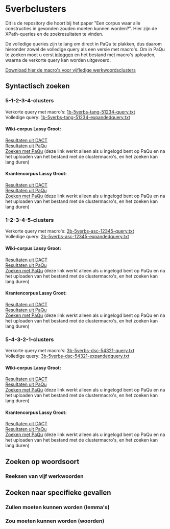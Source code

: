 # 5verbclusters
Dit is de repository die hoort bij het paper "Een corpus waar alle constructies in gevonden zouden moeten kunnen worden?". Hier zijn de XPath-queries en de zoekresultaten te vinden.

De volledige queries zijn te lang om direct in PaQu te plakken, dus daarom hieronder zowel de volledige query als een versie met macro's. Om in PaQu te zoeken moet u eerst [inloggen](https://www.let.rug.nl/~kleiweg/paqulogin/) en het bestand met macro's uploaden, waarna de verkorte query kan worden uitgevoerd.

[Download hier de macro's voor vijfledige werkwoordsclusters](5v-clustermacros.txt)

## Syntactisch zoeken

### 5-1-2-3-4-clusters
Verkorte query met macro's: [1b-5verbs-tang-51234-query.txt](1b-5verbs-tang-51234-query.txt)  
Volledige query: [1b-5verbs-tang-51234-expandedquery.txt](1b-5verbs-tang-51234-expandedquery.txt)  

#### Wiki-corpus Lassy Groot:  
[Resultaten uit DACT](dact-nlwiki-5verbs-tang-generalized-query1b.csv)  
[Resultaten uit PaQu](paqu-nlwiki-5verbs-tang-generalized-query1b.csv)  
[Zoeken met PaQu](https://paqu.let.rug.nl:8068/xpath?db=lassywiki&xpath=%2F%2Fnode%5B%28%25v%25+and%0D%0A++++++++++++++%28+some+%24x+in+%2F%2Fnode%5B%0D%0A+++++++++++++++++++++++%25vhead%25+and%0D%0A+++++++++++++++++++++++%28+some+%24y+in+%2F%2Fnode%5B%0D%0A+++++++++++++++++++++++++++++++%25v%25+and%0D%0A+++++++++++++++++++++++++++++++%28+some+%24z+in+%2F%2Fnode%5B%25v%25+and%0D%0A+++++++++++++++++++++++++++++++++++++++%28+some+%24n+in+%2F%2Fnode%5B%25v%25%5D%0D%0A+++++++++++++++++++++++++++++++++++++++++satisfies+%28%28%25e%25%3D%24n%2F%25b%25%29%0D%0A+++++++++++++++++++++++++++++++++++++++++and+%25sameclausen%25%29%0D%0A+++++++++++++++++++++++++++++++++++++++++%29%0D%0A+++++++++++++++++++++++++++++++++++++++%5D%0D%0A+++++++++++++++++++++++++++++++++satisfies+%28%28%25e%25%3D%24z%2F%25b%25%29%0D%0A+++++++++++++++++++++++++++++++++and+%25sameclause3%25%29%0D%0A+++++++++++++++++++++++++++++++++%29%0D%0A+++++++++++++++++++++++++++++++%5D%0D%0A+++++++++++++++++++++++++satisfies+%28%28%25e%25%3D%24y%2F%25b%25%29%0D%0A+++++++++++++++++++++++++and+%25sameclause2%25%29%0D%0A+++++++++++++++++++++++++%29%0D%0A+++++++++++++++++++++++%5D%0D%0A+++++++++++++++satisfies+%28%28%25e%25%3D%24x%2F%25b%25%29+%0D%0A+++++++++++++++and+%25sameclause%25%29%0D%0A++++++++++++++%29%0D%0A+++++++++%29%5D&mt=std&xn=100) (deze link werkt alleen als u ingelogd bent op PaQu en na het uploaden van het bestand met de clustermacro's, en het zoeken kan lang duren)

#### Krantencorpus Lassy Groot:  
[Resultaten uit DACT](dact-krant-5verbs-tang-generalized-query1b.csv)  
[Resultaten uit PaQu](paqu-krant-5verbs-tang-generalized-query1b.csv)  
[Zoeken met PaQu](https://paqu.let.rug.nl:8068/xpath?db=lassynewspapers&xpath=%2F%2Fnode%5B%28%25v%25+and%0D%0A++++++++++++++%28+some+%24x+in+%2F%2Fnode%5B%0D%0A+++++++++++++++++++++++%25vhead%25+and%0D%0A+++++++++++++++++++++++%28+some+%24y+in+%2F%2Fnode%5B%0D%0A+++++++++++++++++++++++++++++++%25v%25+and%0D%0A+++++++++++++++++++++++++++++++%28+some+%24z+in+%2F%2Fnode%5B%25v%25+and%0D%0A+++++++++++++++++++++++++++++++++++++++%28+some+%24n+in+%2F%2Fnode%5B%25v%25%5D%0D%0A+++++++++++++++++++++++++++++++++++++++++satisfies+%28%28%25e%25%3D%24n%2F%25b%25%29%0D%0A+++++++++++++++++++++++++++++++++++++++++and+%25sameclausen%25%29%0D%0A+++++++++++++++++++++++++++++++++++++++++%29%0D%0A+++++++++++++++++++++++++++++++++++++++%5D%0D%0A+++++++++++++++++++++++++++++++++satisfies+%28%28%25e%25%3D%24z%2F%25b%25%29%0D%0A+++++++++++++++++++++++++++++++++and+%25sameclause3%25%29%0D%0A+++++++++++++++++++++++++++++++++%29%0D%0A+++++++++++++++++++++++++++++++%5D%0D%0A+++++++++++++++++++++++++satisfies+%28%28%25e%25%3D%24y%2F%25b%25%29%0D%0A+++++++++++++++++++++++++and+%25sameclause2%25%29%0D%0A+++++++++++++++++++++++++%29%0D%0A+++++++++++++++++++++++%5D%0D%0A+++++++++++++++satisfies+%28%28%25e%25%3D%24x%2F%25b%25%29+%0D%0A+++++++++++++++and+%25sameclause%25%29%0D%0A++++++++++++++%29%0D%0A+++++++++%29%5D&mt=std&xn=100) (deze link werkt alleen als u ingelogd bent op PaQu en na het uploaden van het bestand met de clustermacro's, en het zoeken kan lang duren)

### 1-2-3-4-5-clusters
Verkorte query met macro's: [2b-5verbs-asc-12345-query.txt](2b-5verbs-asc-12345-query.txt)  
Volledige query: [2b-5verbs-asc-12345-expandedquery.txt](2b-5verbs-asc-12345-expandedquery.txt)  

#### Wiki-corpus Lassy Groot:  
[Resultaten uit DACT](dact-nlwiki-5verbs-asc-generalized-query2b.csv)  
[Resultaten uit PaQu](paqu-nlwiki-5verbs-asc-generalized-query2b.csv)  
[Zoeken met PaQu](https://paqu.let.rug.nl:8068/xpath?db=lassywiki&xpath=%2F%2Fnode%5B%28%25v%25+and%0D%0A++++++++++++++%28+some+%24x+in+%2F%2Fnode%5B%0D%0A+++++++++++++++++++++++%25vhead%25+and%0D%0A+++++++++++++++++++++++%28+some+%24y+in+%2F%2Fnode%5B%0D%0A+++++++++++++++++++++++++++++++%25v%25+and%0D%0A+++++++++++++++++++++++++++++++%28+some+%24z+in+%2F%2Fnode%5B%25v%25+and%0D%0A+++++++++++++++++++++++++++++++++++++++%28+some+%24n+in+%2F%2Fnode%5B%25v%25%5D%0D%0A+++++++++++++++++++++++++++++++++++++++++satisfies+%28%28%25e%25%3D%24n%2F%25b%25%29%0D%0A+++++++++++++++++++++++++++++++++++++++++and+%25sameclausen%25%29%0D%0A+++++++++++++++++++++++++++++++++++++++++%29%0D%0A+++++++++++++++++++++++++++++++++++++++%5D%0D%0A+++++++++++++++++++++++++++++++++satisfies+%28%28%25e%25%3D%24z%2F%25b%25%29%0D%0A+++++++++++++++++++++++++++++++++and+%25sameclause3%25%29%0D%0A+++++++++++++++++++++++++++++++++%29%0D%0A+++++++++++++++++++++++++++++++%5D%0D%0A+++++++++++++++++++++++++satisfies+%28%28%25e%25%3D%24y%2F%25b%25%29%0D%0A+++++++++++++++++++++++++and+%25sameclause2%25%29%0D%0A+++++++++++++++++++++++++%29%0D%0A+++++++++++++++++++++++%5D%0D%0A+++++++++++++++satisfies+%28%28%25b%25%3D%24x%2F%25e%25%2B3%29+%0D%0A+++++++++++++++and+%25sameclause%25%29%0D%0A++++++++++++++%29%0D%0A%29%5D&mt=std&xn=100) (deze link werkt alleen als u ingelogd bent op PaQu en na het uploaden van het bestand met de clustermacro's, en het zoeken kan lang duren)

#### Krantencorpus Lassy Groot:  
[Resultaten uit DACT](dact-krant-5verbs-asc-generalized-query2b.csv)  
[Resultaten uit PaQu](paqu-krant-5verbs-asc-generalized-query2b.csv)  
[Zoeken met PaQu](https://paqu.let.rug.nl:8068/xpath?db=lassynewspapers&xpath=%2F%2Fnode%5B%28%25v%25+and%0D%0A++++++++++++++%28+some+%24x+in+%2F%2Fnode%5B%0D%0A+++++++++++++++++++++++%25vhead%25+and%0D%0A+++++++++++++++++++++++%28+some+%24y+in+%2F%2Fnode%5B%0D%0A+++++++++++++++++++++++++++++++%25v%25+and%0D%0A+++++++++++++++++++++++++++++++%28+some+%24z+in+%2F%2Fnode%5B%25v%25+and%0D%0A+++++++++++++++++++++++++++++++++++++++%28+some+%24n+in+%2F%2Fnode%5B%25v%25%5D%0D%0A+++++++++++++++++++++++++++++++++++++++++satisfies+%28%28%25e%25%3D%24n%2F%25b%25%29%0D%0A+++++++++++++++++++++++++++++++++++++++++and+%25sameclausen%25%29%0D%0A+++++++++++++++++++++++++++++++++++++++++%29%0D%0A+++++++++++++++++++++++++++++++++++++++%5D%0D%0A+++++++++++++++++++++++++++++++++satisfies+%28%28%25e%25%3D%24z%2F%25b%25%29%0D%0A+++++++++++++++++++++++++++++++++and+%25sameclause3%25%29%0D%0A+++++++++++++++++++++++++++++++++%29%0D%0A+++++++++++++++++++++++++++++++%5D%0D%0A+++++++++++++++++++++++++satisfies+%28%28%25e%25%3D%24y%2F%25b%25%29%0D%0A+++++++++++++++++++++++++and+%25sameclause2%25%29%0D%0A+++++++++++++++++++++++++%29%0D%0A+++++++++++++++++++++++%5D%0D%0A+++++++++++++++satisfies+%28%28%25b%25%3D%24x%2F%25e%25%2B3%29+%0D%0A+++++++++++++++and+%25sameclause%25%29%0D%0A++++++++++++++%29%0D%0A%29%5D&mt=std&xn=100) (deze link werkt alleen als u ingelogd bent op PaQu en na het uploaden van het bestand met de clustermacro's, en het zoeken kan lang duren)

### 5-4-3-2-1-clusters
Verkorte query met macro's: [3b-5verbs-dsc-54321-query.txt](3b-5verbs-dsc-54321-query.txt)  
Volledige query: [3b-5verbs-dsc-54321-expandedquery.txt](3b-5verbs-dsc-54321-expandedquery.txt)  

#### Wiki-corpus Lassy Groot:  
[Resultaten uit DACT](dact-nlwiki-5verbs-dsc-generalized-query3b.csv)  
[Resultaten uit PaQu](paqu-nlwiki-5verbs-dsc-generalized-query3b.csv)  
[Zoeken met PaQu](https://paqu.let.rug.nl:8068/xpath?db=lassywiki&xpath=%2F%2Fnode%5B%28%25v%25+and%0D%0A++++++++++++++%28+some+%24x+in+%2F%2Fnode%5B%0D%0A+++++++++++++++++++++++%25v%25+and%0D%0A+++++++++++++++++++++++%28+some+%24y+in+%2F%2Fnode%5B%0D%0A+++++++++++++++++++++++++++++++%25v%25+and%0D%0A+++++++++++++++++++++++++++++++%28+some+%24z+in+%2F%2Fnode%5B%25v%25+and%0D%0A+++++++++++++++++++++++++++++++++++++++%28+some+%24n+in+%2F%2Fnode%5B%25vhead%25%5D%0D%0A+++++++++++++++++++++++++++++++++++++++++satisfies+%28%28%25e%25%3D%24n%2F%25b%25%29%0D%0A+++++++++++++++++++++++++++++++++++++++++and+%25sameclausen%25%29%0D%0A+++++++++++++++++++++++++++++++++++++++++%29%0D%0A+++++++++++++++++++++++++++++++++++++++%5D%0D%0A+++++++++++++++++++++++++++++++++satisfies+%28%28%25e%25%3D%24z%2F%25b%25%29%0D%0A+++++++++++++++++++++++++++++++++and+%25sameclause3%25%29%0D%0A+++++++++++++++++++++++++++++++++%29%0D%0A+++++++++++++++++++++++++++++++%5D%0D%0A+++++++++++++++++++++++++satisfies+%28%28%25e%25%3D%24y%2F%25b%25%29%0D%0A+++++++++++++++++++++++++and+%25sameclause2%25%29%0D%0A+++++++++++++++++++++++++%29%0D%0A+++++++++++++++++++++++%5D%0D%0A+++++++++++++++satisfies+%28%28%25e%25%3D%24x%2F%25b%25%29+%0D%0A+++++++++++++++and+%25sameclause%25%29%0D%0A++++++++++++++%29%0D%0A+++++++++%29%5D&mt=std&xn=100) (deze link werkt alleen als u ingelogd bent op PaQu en na het uploaden van het bestand met de clustermacro's, en het zoeken kan lang duren)

#### Krantencorpus Lassy Groot:  
[Resultaten uit DACT](dact-krant-5verbs-dsc-generalized-query3b.csv)  
[Resultaten uit PaQu](paqu-krant-5verbs-dsc-generalized-query3b.csv)  
[Zoeken met PaQu](https://paqu.let.rug.nl:8068/xpath?db=lassynewspapers&xpath=%2F%2Fnode%5B%28%25v%25+and%0D%0A++++++++++++++%28+some+%24x+in+%2F%2Fnode%5B%0D%0A+++++++++++++++++++++++%25v%25+and%0D%0A+++++++++++++++++++++++%28+some+%24y+in+%2F%2Fnode%5B%0D%0A+++++++++++++++++++++++++++++++%25v%25+and%0D%0A+++++++++++++++++++++++++++++++%28+some+%24z+in+%2F%2Fnode%5B%25v%25+and%0D%0A+++++++++++++++++++++++++++++++++++++++%28+some+%24n+in+%2F%2Fnode%5B%25vhead%25%5D%0D%0A+++++++++++++++++++++++++++++++++++++++++satisfies+%28%28%25e%25%3D%24n%2F%25b%25%29%0D%0A+++++++++++++++++++++++++++++++++++++++++and+%25sameclausen%25%29%0D%0A+++++++++++++++++++++++++++++++++++++++++%29%0D%0A+++++++++++++++++++++++++++++++++++++++%5D%0D%0A+++++++++++++++++++++++++++++++++satisfies+%28%28%25e%25%3D%24z%2F%25b%25%29%0D%0A+++++++++++++++++++++++++++++++++and+%25sameclause3%25%29%0D%0A+++++++++++++++++++++++++++++++++%29%0D%0A+++++++++++++++++++++++++++++++%5D%0D%0A+++++++++++++++++++++++++satisfies+%28%28%25e%25%3D%24y%2F%25b%25%29%0D%0A+++++++++++++++++++++++++and+%25sameclause2%25%29%0D%0A+++++++++++++++++++++++++%29%0D%0A+++++++++++++++++++++++%5D%0D%0A+++++++++++++++satisfies+%28%28%25e%25%3D%24x%2F%25b%25%29+%0D%0A+++++++++++++++and+%25sameclause%25%29%0D%0A++++++++++++++%29%0D%0A+++++++++%29%5D&mt=std&xn=100) (deze link werkt alleen als u ingelogd bent op PaQu en na het uploaden van het bestand met de clustermacro's, en het zoeken kan lang duren)

## Zoeken op woordsoort

### Reeksen van vijf werkwoorden

## Zoeken naar specifieke gevallen

### Zullen moeten kunnen worden (lemma's)

### Zou moeten kunnen worden (woorden)
